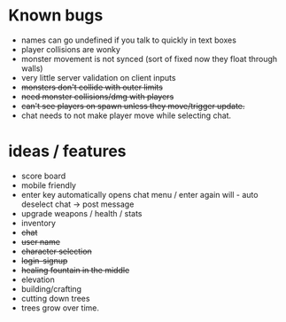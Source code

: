 # Known bugs
- names can go undefined if you talk to quickly in text boxes
- player collisions are wonky
- monster movement is not synced (sort of fixed now they float through walls)
- very little server validation on client inputs
- ~~monsters don't collide with outer limits~~
- ~~need monster collisions/dmg with players~~
- ~~can't see players on spawn unless they move/trigger update.~~
- chat needs to not make player move while selecting chat.

# ideas / features
- score board
- mobile friendly
- enter key automatically opens chat menu / enter again will - auto deselect chat -> post message
- upgrade weapons / health / stats
- inventory
- ~~chat~~
- ~~user name~~
- ~~character selection~~
- ~~login-signup~~
- ~~healing fountain in the middle~~
- elevation
- building/crafting
- cutting down trees
- trees grow over time.